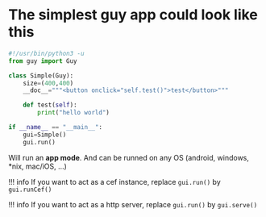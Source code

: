 # The simplest guy app could look like this

```python
#!/usr/bin/python3 -u
from guy import Guy

class Simple(Guy):
    size=(400,400)
    __doc__="""<button onclick="self.test()">test</button>"""

    def test(self):
        print("hello world")

if __name__ == "__main__":
    gui=Simple()
    gui.run()
```

Will run an **app mode**. And can be runned on any OS (android, windows, *nix, mac/iOS, ...)


!!! info
    If you want to act as a cef instance, replace `gui.run()` by `gui.runCef()`

!!! info
    If you want to act as a http server, replace `gui.run()` by `gui.serve()`
